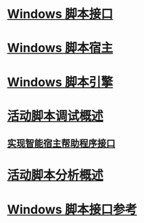 # [Windows 脚本接口](windows-script-interfaces.md)
# [Windows 脚本宿主](windows-script-hosts.md)
# [Windows 脚本引擎](windows-script-engines.md)
# [活动脚本调试概述](active-script-debugging-overview.md)
## [实现智能宿主帮助程序接口](implementing-smart-host-helper-interfaces.md)
# [活动脚本分析概述](active-script-profiling-overview.md)
# [Windows 脚本接口参考](reference/TOC.md)
